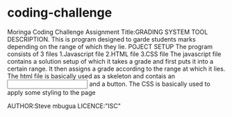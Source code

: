 # coding-challenge
Moringa Coding Challenge Assignment
Title:GRADING SYSTEM TOOL
DESCRIPTION.
  This is program designed to garde students marks depending on the range of which they lie.
POJECT SETUP
  The program consists of 3 files
      1.Javascript file
      2.HTML file
      3.CSS file
  The javascript file contains a solution setup of which it takes a grade and first puts it into a certain range.
  It then assigns a grade according to the range at which it lies.
  The html file is basically used as a skeleton and contais an <input> and a button.
  The CSS is basically used to apply some styling to the page
  
  AUTHOR:Steve mbugua
  LICENCE:"ISC"
